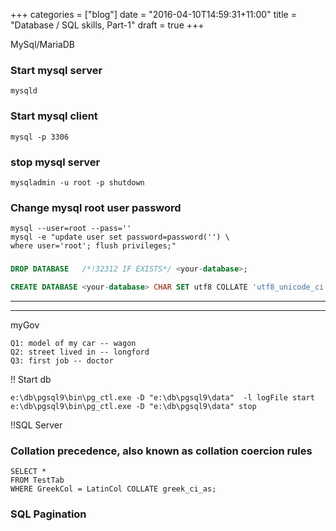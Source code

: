 +++
categories = ["blog"]
date = "2016-04-10T14:59:31+11:00"
title = "Database / SQL skills, Part-1"
draft = true
+++


MySql/MariaDB

### Start mysql server
```
mysqld
```

### Start mysql client 
```
mysql -p 3306
```

### stop mysql server
```
mysqladmin -u root -p shutdown
```

### Change mysql root user password
```
mysql --user=root --pass='' 
mysql -e "update user set password=password('') \
where user='root'; flush privileges;"
```

###
```sql
DROP DATABASE   /*!32312 IF EXISTS*/ <your-database>;

CREATE DATABASE <your-database> CHAR SET utf8 COLLATE 'utf8_unicode_ci';

```

---
---
myGov

```
Q1: model of my car -- wagon
Q2: street lived in -- longford
Q3: first job -- doctor
```


!! Start db
```
e:\db\pgsql9\bin\pg_ctl.exe -D "e:\db\pgsql9\data"  -l logFile start
e:\db\pgsql9\bin\pg_ctl.exe -D "e:\db\pgsql9\data" stop
```

!!SQL Server
### Collation precedence, also known as collation coercion rules
```
SELECT * 
FROM TestTab 
WHERE GreekCol = LatinCol COLLATE greek_ci_as;
```
### SQL Pagination